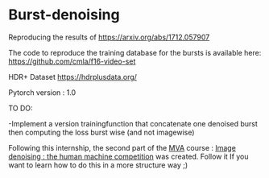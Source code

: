 # Burst-denoising
Reproducing the results of https://arxiv.org/abs/1712.057907

The code to reproduce the training database for the bursts is available here: https://github.com/cmla/f16-video-set

HDR+ Dataset https://hdrplusdata.org/

Pytorch version : 1.0

TO DO:
 
-Implement a version trainingfunction that concatenate one denoised burst then computing the loss burst wise (and not imagewise)

Following this internship, the second part of the [MVA](https://link-url-here.org) course :  [Image denoising : the human machine competition](https://www.master-mva.com/cours/image-denoising-the-human-machine-competition/) was created.
Follow it If you want to learn how to do this in a more structure way ;)









